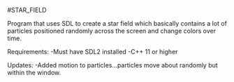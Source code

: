 #STAR_FIELD

Program that uses SDL to create a star field which basically contains a lot of particles
positioned randomly across the screen and change colors over time.

Requirements:
-Must have SDL2 installed
-C++ 11 or higher

Updates:
-Added motion to particles...particles move about randomly but within the window.